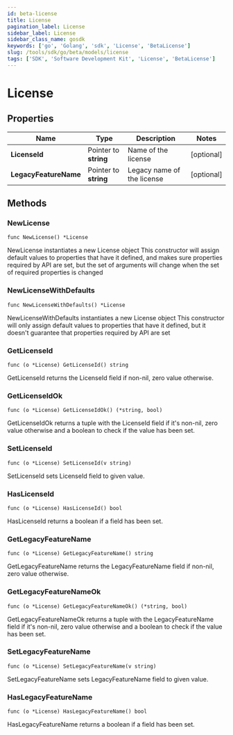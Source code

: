```yaml
---
id: beta-license
title: License
pagination_label: License
sidebar_label: License
sidebar_class_name: gosdk
keywords: ['go', 'Golang', 'sdk', 'License', 'BetaLicense']
slug: /tools/sdk/go/beta/models/license
tags: ['SDK', 'Software Development Kit', 'License', 'BetaLicense']
---
```


# License

## Properties

| Name | Type | Description | Notes |
| --- | --- | --- | --- |
| **LicenseId** | Pointer to **string** | Name of the license | [optional] |
| **LegacyFeatureName** | Pointer to **string** | Legacy name of the license | [optional] |

## Methods

### NewLicense

`func NewLicense() *License`

NewLicense instantiates a new License object This constructor will assign default values to properties that have it defined, and makes sure properties required by API are set, but the set of arguments will change when the set of required properties is changed

### NewLicenseWithDefaults

`func NewLicenseWithDefaults() *License`

NewLicenseWithDefaults instantiates a new License object This constructor will only assign default values to properties that have it defined, but it doesn't guarantee that properties required by API are set

### GetLicenseId

`func (o *License) GetLicenseId() string`

GetLicenseId returns the LicenseId field if non-nil, zero value otherwise.

### GetLicenseIdOk

`func (o *License) GetLicenseIdOk() (*string, bool)`

GetLicenseIdOk returns a tuple with the LicenseId field if it's non-nil, zero value otherwise and a boolean to check if the value has been set.

### SetLicenseId

`func (o *License) SetLicenseId(v string)`

SetLicenseId sets LicenseId field to given value.

### HasLicenseId

`func (o *License) HasLicenseId() bool`

HasLicenseId returns a boolean if a field has been set.

### GetLegacyFeatureName

`func (o *License) GetLegacyFeatureName() string`

GetLegacyFeatureName returns the LegacyFeatureName field if non-nil, zero value otherwise.

### GetLegacyFeatureNameOk

`func (o *License) GetLegacyFeatureNameOk() (*string, bool)`

GetLegacyFeatureNameOk returns a tuple with the LegacyFeatureName field if it's non-nil, zero value otherwise and a boolean to check if the value has been set.

### SetLegacyFeatureName

`func (o *License) SetLegacyFeatureName(v string)`

SetLegacyFeatureName sets LegacyFeatureName field to given value.

### HasLegacyFeatureName

`func (o *License) HasLegacyFeatureName() bool`

HasLegacyFeatureName returns a boolean if a field has been set.
